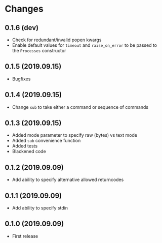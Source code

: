 # Changes

## 0.1.6 (dev)

* Check for redundant/invalid popen kwargs
* Enable default values for `timeout` and `raise_on_error` to be passed to the `Processes` constructor

## 0.1.5 (2019.09.15)

* Bugfixes

## 0.1.4 (2019.09.15)

* Change `sub` to take either a command or sequence of commands
 
## 0.1.3 (2019.09.15)

* Added mode parameter to specify raw (bytes) vs text mode
* Added `sub` convenience function
* Added tests
* Blackened code

## 0.1.2 (2019.09.09)

* Add ability to specify alternative allowed returncodes

## 0.1.1 (2019.09.09)

* Add ability to specify stdin

## 0.1.0 (2019.09.09)

* First release